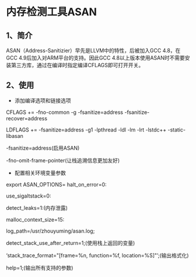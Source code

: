 # 内存检测工具ASAN

## 1、简介

&#x20;   ASAN（Address-Sanitizier）早先是LLVM中的特性，后被加入GCC 4.8，在GCC 4.9后加入对ARM平台的支持。因此GCC 4.8以上版本使用ASAN时不需要安装第三方库，通过在编译时指定编译CFLAGS即可打开开关。

## 2、使用

* 添加编译选项和链接选项

CFLAGS += -fno-common -g -fsanitize=address -fsanitize-recover=address

LDFLAGS += -fsanitize=address -g1 -lpthread -ldl -lm -lrt -lstdc++ -static-libasan

\-fsanitize=address(启用ASAN)

\-fno-omit-frame-pointer(让栈追溯信息更加友好)

* 配置相关环境变量参数

export ASAN\_OPTIONS= halt\_on\_error=0:&#x20;

use\_sigaltstack=0:&#x20;

detect\_leaks=1:(内存泄露)&#x20;

malloc\_context\_size=15:&#x20;

log\_path=/usr/zhouyuming/asan.log;

&#x20;detect\_stack\_use\_after\_return=1;(使用栈上返回的变量)

&#x20;‘stack\_trace\_format="\[frame=%n, function=%f, location=%S]"’;(输出格式化)&#x20;

help=1;(输出所有支持的参数)&#x20;
